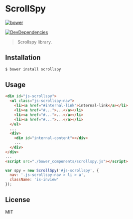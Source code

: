 # ScrollSpy

[![bower](https://img.shields.io/bower/v/scrollspy.svg?style=flat)](https://github.com/makotot/scrollspy)

[![DevDependencies](http://img.shields.io/david/dev/makotot/scrollspy.svg?style=flat)](https://github.com/makotot/scrollspy)

> Scrollspy library.

## Installation

```sh
$ bower install scrollspy
```

## Usage

```html
<div id="js-scrollspy">
  <ul class="js-scrollspy-nav">
    <li><a href="#internal-link">internal-link</a></li>
    <li><a href="#...">...</a></li>
    <li><a href="#...">...</a></li>
    <li><a href="#...">...</a></li>
  </ul>
  ...
  <div>
    <div id="internal-content"></div>
    ...
  </div>
</div>
...
<script src="./bower_components/scrollspy.js"></script>
```

```js
var spy = new ScrollSpy('#js-scrollspy', {
  nav: '.js-scrollspy-nav > li > a',
  className: 'is-inview'
});
```


## License

MIT
